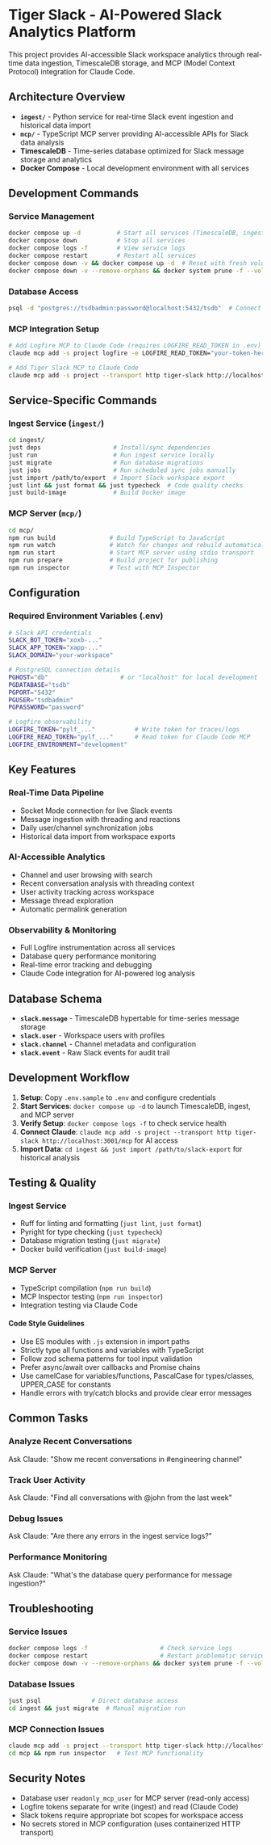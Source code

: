 # Tiger Slack - AI-Powered Slack Analytics Platform

This project provides AI-accessible Slack workspace analytics through real-time data ingestion, TimescaleDB storage, and MCP (Model Context Protocol) integration for Claude Code.

## Architecture Overview

- **`ingest/`** - Python service for real-time Slack event ingestion and historical data import
- **`mcp/`** - TypeScript MCP server providing AI-accessible APIs for Slack data analysis  
- **TimescaleDB** - Time-series database optimized for Slack message storage and analytics
- **Docker Compose** - Local development environment with all services

## Development Commands

### Service Management
```bash
docker compose up -d          # Start all services (TimescaleDB, ingest, MCP server)
docker compose down           # Stop all services  
docker compose logs -f        # View service logs
docker compose restart        # Restart all services
docker compose down -v && docker compose up -d  # Reset with fresh volumes
docker compose down -v --remove-orphans && docker system prune -f --volumes && docker compose up -d --build  # Complete rebuild (destroys all data)
```

### Database Access
```bash
psql -d "postgres://tsdbadmin:password@localhost:5432/tsdb"  # Connect to TimescaleDB via psql
```

### MCP Integration Setup
```bash
# Add Logfire MCP to Claude Code (requires LOGFIRE_READ_TOKEN in .env)
claude mcp add -s project logfire -e LOGFIRE_READ_TOKEN="your-token-here" -- uvx logfire-mcp@latest

# Add Tiger Slack MCP to Claude Code
claude mcp add -s project --transport http tiger-slack http://localhost:3001/mcp
```

## Service-Specific Commands

### Ingest Service (`ingest/`)
```bash
cd ingest/
just deps                    # Install/sync dependencies
just run                     # Run ingest service locally
just migrate                 # Run database migrations
just jobs                    # Run scheduled sync jobs manually
just import /path/to/export  # Import Slack workspace export
just lint && just format && just typecheck  # Code quality checks
just build-image             # Build Docker image
```

### MCP Server (`mcp/`)
```bash
cd mcp/
npm run build               # Build TypeScript to JavaScript
npm run watch               # Watch for changes and rebuild automatically
npm run start               # Start MCP server using stdio transport
npm run prepare             # Build project for publishing
npm run inspector           # Test with MCP Inspector
```

## Configuration

### Required Environment Variables (.env)
```bash
# Slack API credentials
SLACK_BOT_TOKEN="xoxb-..."
SLACK_APP_TOKEN="xapp-..."
SLACK_DOMAIN="your-workspace"

# PostgreSQL connection details
PGHOST="db"                    # or "localhost" for local development
PGDATABASE="tsdb"
PGPORT="5432"
PGUSER="tsdbadmin"
PGPASSWORD="password"

# Logfire observability
LOGFIRE_TOKEN="pylf_..."           # Write token for traces/logs
LOGFIRE_READ_TOKEN="pylf_..."      # Read token for Claude Code MCP
LOGFIRE_ENVIRONMENT="development"
```

## Key Features

### Real-Time Data Pipeline
- Socket Mode connection for live Slack events
- Message ingestion with threading and reactions
- Daily user/channel synchronization jobs
- Historical data import from workspace exports

### AI-Accessible Analytics
- Channel and user browsing with search
- Recent conversation analysis with threading context
- User activity tracking across workspace
- Message thread exploration
- Automatic permalink generation

### Observability & Monitoring
- Full Logfire instrumentation across all services
- Database query performance monitoring
- Real-time error tracking and debugging
- Claude Code integration for AI-powered log analysis

## Database Schema

- **`slack.message`** - TimescaleDB hypertable for time-series message storage
- **`slack.user`** - Workspace users with profiles
- **`slack.channel`** - Channel metadata and configuration
- **`slack.event`** - Raw Slack events for audit trail

## Development Workflow

1. **Setup**: Copy `.env.sample` to `.env` and configure credentials
2. **Start Services**: `docker compose up -d` to launch TimescaleDB, ingest, and MCP server
3. **Verify Setup**: `docker compose logs -f` to check service health
4. **Connect Claude**: `claude mcp add -s project --transport http tiger-slack http://localhost:3001/mcp` for AI access
5. **Import Data**: `cd ingest && just import /path/to/slack-export` for historical analysis

## Testing & Quality

### Ingest Service
- Ruff for linting and formatting (`just lint`, `just format`)
- Pyright for type checking (`just typecheck`)
- Database migration testing (`just migrate`)
- Docker build verification (`just build-image`)

### MCP Server  
- TypeScript compilation (`npm run build`)
- MCP Inspector testing (`npm run inspector`)
- Integration testing via Claude Code

#### Code Style Guidelines
- Use ES modules with `.js` extension in import paths
- Strictly type all functions and variables with TypeScript
- Follow zod schema patterns for tool input validation
- Prefer async/await over callbacks and Promise chains
- Use camelCase for variables/functions, PascalCase for types/classes, UPPER_CASE for constants
- Handle errors with try/catch blocks and provide clear error messages

## Common Tasks

### Analyze Recent Conversations
Ask Claude: "Show me recent conversations in #engineering channel"

### Track User Activity
Ask Claude: "Find all conversations with @john from the last week"

### Debug Issues
Ask Claude: "Are there any errors in the ingest service logs?"

### Performance Monitoring
Ask Claude: "What's the database query performance for message ingestion?"

## Troubleshooting

### Service Issues
```bash
docker compose logs -f                    # Check service logs
docker compose restart                    # Restart problematic services
docker compose down -v --remove-orphans && docker system prune -f --volumes && docker compose up -d --build  # Full environment rebuild
```

### Database Issues
```bash
just psql              # Direct database access
cd ingest && just migrate  # Manual migration run
```

### MCP Connection Issues
```bash
claude mcp add -s project --transport http tiger-slack http://localhost:3001/mcp  # Re-setup MCP server
cd mcp && npm run inspector   # Test MCP functionality
```

## Security Notes

- Database user `readonly_mcp_user` for MCP server (read-only access)
- Logfire tokens separate for write (ingest) and read (Claude Code)
- Slack tokens require appropriate bot scopes for workspace access
- No secrets stored in MCP configuration (uses containerized HTTP transport)
